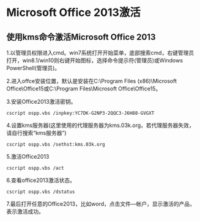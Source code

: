 # Microsoft Office 2013激活

## 使用kms命令激活Microsoft Office 2013

1.以管理员权限进入cmd。win7系统打开开始菜单，底部搜索cmd，右键管理员打开，win8.1/win10则右键开始图标，选择命令提示符(管理员)或Windows PowerShell(管理员)。

2.进入offce安装位置，默认是安装在C:\Program Files (x86)\Microsoft Office\Office15或C:\Program Files\Microsoft Office\Office15。

3.安装Office2013激活密钥。
```
cscript ospp.vbs /inpkey:YC7DK-G2NP3-2QQC3-J6H88-GVGXT
```

4.设置kms服务器(这里使用的代理服务器为kms.03k.org，若代理服务器失效，请自行搜索“kms服务器”)
```
cscript ospp.vbs /sethst:kms.03k.org
```

5.激活Office2013
```
cscript ospp.vbs /act
```

6.查看office2013激活状态。
```
cscript ospp.vbs /dstatus
```

7.最后打开任意的Office2013，比如word，点击文件—帐户，显示激活的产品，表示激活成功。

